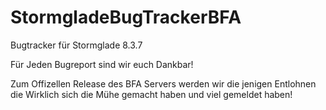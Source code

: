 # StormgladeBugTrackerBFA
Bugtracker für Stormglade 8.3.7


Für Jeden Bugreport sind wir euch Dankbar!

Zum Offizellen Release des BFA Servers werden wir die jenigen Entlohnen die Wirklich sich die Mühe gemacht haben und viel gemeldet haben!

